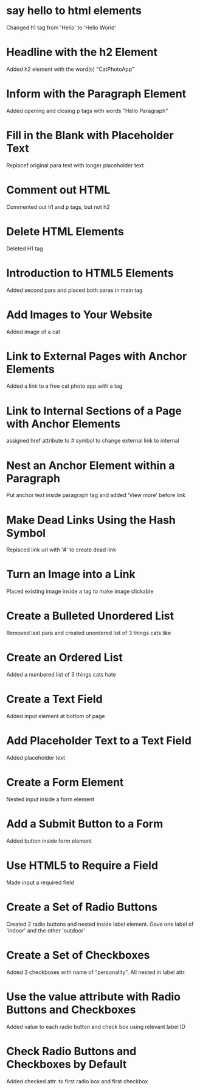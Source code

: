 # say hello to html elements

Changed h1 tag from 'Hello' to 'Hello World'

# Headline with the h2 Element

Added h2 element with the word(s) "CatPhotoApp"

# Inform with the Paragraph Element

Added opening and closing p tags with words "Hello Paragraph"

# Fill in the Blank with Placeholder Text

Replacef original para text with longer placeholder text

# Comment out HTML

Commented out h1 and p tags, but not h2

# Delete HTML Elements

Deleted H1 tag

# Introduction to HTML5 Elements

Added second para and placed both paras in main tag 

# Add Images to Your Website

Added image of a cat

# Link to External Pages with Anchor Elements

Added a link to a free cat photo app with a tag

# Link to Internal Sections of a Page with Anchor Elements

assigned href attribute to # symbol to change external link to internal

# Nest an Anchor Element within a Paragraph

Put anchor text inside paragraph tag and added 'View more' before link 

# Make Dead Links Using the Hash Symbol

Replaced link url with '#' to create dead link

# Turn an Image into a Link

Placed existing image inside a tag to make image clickable

# Create a Bulleted Unordered List

Removed last para and created unordered list of 3 things cats like

# Create an Ordered List

Added a numbered list of 3 things cats hate

# Create a Text Field

Added input element at bottom of page 

# Add Placeholder Text to a Text Field

Added placeholder text

# Create a Form Element
Nested input inside a form element

# Add a Submit Button to a Form
Added button inside form element

# Use HTML5 to Require a Field
Made input a required field

# Create a Set of Radio Buttons
Created 2 radio buttons and nested inside label element. Gave one label of 'indoor' and the other 'outdoor'

# Create a Set of Checkboxes
Added 3 checkboxes with name of "personality". All nested in label attr.

# Use the value attribute with Radio Buttons and Checkboxes
Added value to each radio button and check box using relevant label ID

# Check Radio Buttons and Checkboxes by Default
Added checked attr. to first radio box and first checkbox